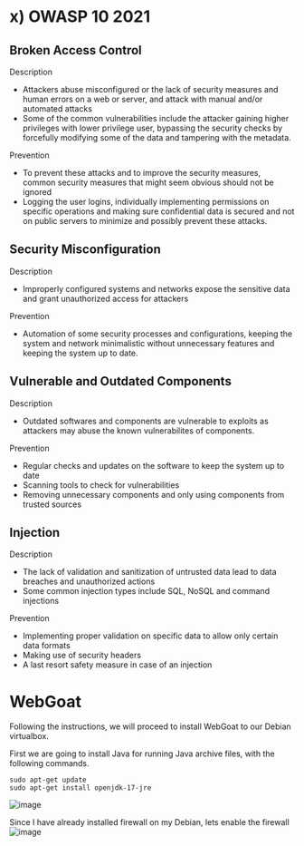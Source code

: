 # x) OWASP 10 2021
## Broken Access Control

Description
- Attackers abuse misconfigured or the lack of security measures and human errors on a web or server, and attack with manual and/or automated attacks
- Some of the common vulnerabilities include the attacker gaining higher privileges with lower privilege user, bypassing the security checks by forcefully modifying some of the data and tampering with the metadata.

Prevention
- To prevent these attacks and to improve the security measures, common security measures that might seem obvious should not be ignored
- Logging the user logins, individually implementing permissions on specific operations and making sure confidential data is secured and not on public servers to minimize and possibly prevent these attacks.

## Security Misconfiguration

Description
- Improperly configured systems and networks expose the sensitive data and grant unauthorized access for attackers

Prevention
- Automation of some security processes and configurations, keeping the system and network minimalistic without unnecessary features and keeping the system up to date.

## Vulnerable and Outdated Components

Description
- Outdated softwares and components are vulnerable to exploits as attackers may abuse the known vulnerabilites of components.

Prevention
- Regular checks and updates on the software to keep the system up to date
- Scanning tools to check for vulnerabilities
- Removing unnecessary components and only using components from trusted sources

## Injection

Description
- The lack of validation and sanitization of untrusted data lead to data breaches and unauthorized actions
- Some common injection types include SQL, NoSQL and command injections

Prevention
- Implementing proper validation on specific data to allow only certain data formats
- Making use of security headers
- A last resort safety measure in case of an injection

# WebGoat
Following the instructions, we will proceed to install WebGoat to our Debian virtualbox.

First we are going to install Java for running Java archive files, with the following commands.

    sudo apt-get update
    sudo apt-get install openjdk-17-jre
![image](https://github.com/user-attachments/assets/e48ee87c-084c-422e-9029-fb84cc1797c1)

Since I have already installed firewall on my Debian, lets enable the firewall
![image](https://github.com/user-attachments/assets/58f7bbfe-1a92-409e-868a-3c2b094f91ad)

